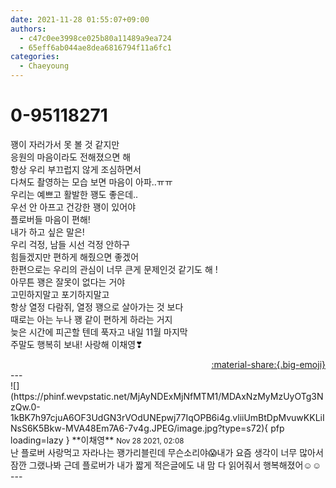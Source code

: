 ```yaml
---
date: 2021-11-28 01:55:07+09:00
authors:
  - c47c0ee3998ce025b80a11489a9ea724
  - 65eff6ab044ae8dea6816794f11a6fc1
categories:
  - Chaeyoung
---
```


# 0-95118271

<div class="post-container" markdown="1">
<div class="content-container md-sidebar__scrollwrap" markdown="1">

꽹이 자러가서 못 볼 것 같지만<br>응원의 마음이라도 전해졌으면 해<br>항상 우리 부끄럽지 않게 조심하면서 <br>다쳐도 촬영하는 모습 보면 마음이 아파..ㅠㅠ<br>우리는 예쁘고 활발한 꽹도 좋은데..<br>우선 안 아프고 건강한 꽹이 있어야<br>플로버들 마음이 편해!<br>내가 하고 싶은 말은!<br>우리 걱정, 남들 시선 걱정 안하구 <br>힘들겠지만 편하게 해줬으면 좋겠어<br>한편으로는 우리의 관심이 너무 큰게 문제인것 같기도 해 !<br>아무튼 꽹은 잘못이 없다는 거야<br>고민하지말고 포기하지말고<br>항상 열정 다람쥐, 열정 꽹으로 살아가는 것 보다<br>때로는 아는 누나 꽹 같이 편하게 하라는 거지<br>늦은 시간에 피곤할 텐데 푹자고 내일 11월 마지막<br>주말도 행복히 보내! 사랑해 이채영❣

</div>
</div>

<div style="text-align: right;" markdown="1">
<a href="https://weverse.io/fromis9/fanpost/0-95118271" style="text-align: right;">:material-share:{.big-emoji}</a>
</div>
---

<div class="comments-container md-sidebar__scrollwrap" markdown="1">
<div class="comment" markdown="1">
<div class='id-container' markdown="1">
![](https://phinf.wevpstatic.net/MjAyNDExMjNfMTM1/MDAxNzMyMzUyOTg3NzQw.0-1kBK7h97cjuA6OF3UdGN3rVOdUNEpwj77IqOPB6i4g.vliiUmBtDpMvuwKKLiINsS6K5Bkw-MVA48Em7A6-7v4g.JPEG/image.jpg?type=s72){ pfp loading=lazy }
**<span class="artist">이채영</span>** <small>Nov 28 2021, 02:08</small><br>
</div>
<div class='comment-body' markdown="1">
난 플로버 사랑먹고 자라나는 꽹가리블린데 무슨소리야😱내가 요즘 생각이 너무 많아서 잠깐 그랬나봐 근데 플로버가 내가 짧게 적은글에도 내 맘 다 읽어줘서 행복해졌어☺️☺️
</div>
</div>
</div>
---
